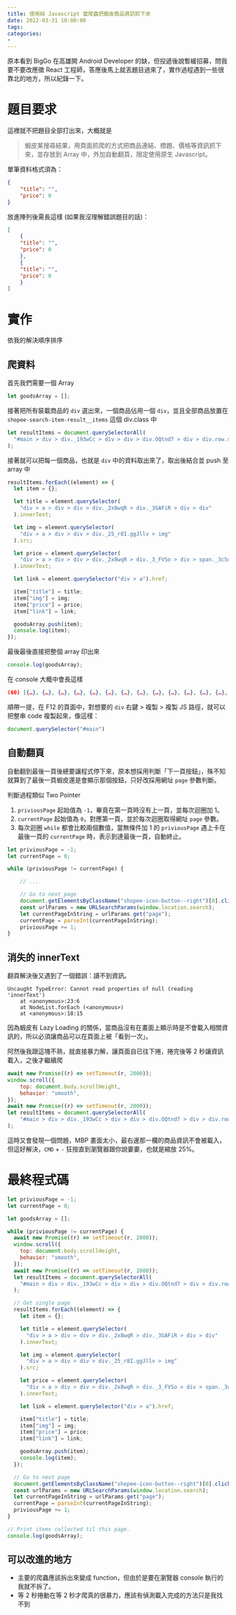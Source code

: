 ```yaml
---
title: 使用純 Javascript 當爬蟲把蝦皮商品資訊抓下來
date: 2022-03-31 10:00:00
tags:
categories:
- 
---
```

原本看到  BigGo 在高雄開 Android Developer 的缺，但投遞後說暫緩招募，問我要不要改應徵 React 工程師，答應後馬上就丟題目過來了，實作過程遇到一些很靠北的地方，所以紀錄一下。
<!--more-->

# 題目要求

這裡就不把題目全部打出來，大概就是
> 蝦皮某搜尋結果，用頁面抓爬的方式把商品連結、標題、價格等資訊抓下來，並存放到 Array 中，外加自動翻頁，限定使用原生 Javascript。

單筆資料格式須為：
```json
{
    "title": "",
    "price": 0
}
```

放進陣列後需長這樣 (如果我沒理解錯誤題目的話)：
```json
[
    {
    "title": "",
    "price": 0
    },
    {
    "title": "",
    "price": 0
    }
]
```

# 實作

依我的解決順序排序

## 爬資料

首先我們需要一個 Array

```javascript
let goodsArray = [];
```

接著把所有裝載商品的 `div` 選出來，一個商品佔用一個 `div`，並且全部商品放置在 `shopee-search-item-result__items` 這個 div.class 中

```javascript
let resultItems = document.querySelectorAll(
  "#main > div > div._193wCc > div > div > div.OQtnd7 > div > div.row.shopee-search-item-result__items > div"
);
```

接著就可以把每一個商品，也就是 `div` 中的資料取出來了，取出後結合並 push 至 array 中

```javascript
resultItems.forEach((element) => {
  let item = {};

  let title = element.querySelector(
    "div > a > div > div > div._2x8wqR > div._3GAFiR > div > div"
  ).innerText;

  let img = element.querySelector(
    "div > a > div > div > div._25_r8I.ggJllv > img"
  ).src;

  let price = element.querySelector(
    "div > a > div > div > div._2x8wqR > div._3_FVSo > div > span._3c5u7X"
  ).innerText;

  let link = element.querySelector("div > a").href;

  item["title"] = title;
  item["img"] = img;
  item["price"] = price;
  item["link"] = link;

  goodsArray.push(item);
  console.log(item);
});
```

最後最後直接把整個 array 印出來

```javascript
console.log(goodsArray);
```

在 console 大概中會長這樣

```json
(60) [{…}, {…}, {…}, {…}, {…}, {…}, {…}, {…}, {…}, {…}, {…}, {…}, {…}, {…}, {…}, {…}, {…}, {…}, {…}, {…}, {…}, {…}, {…}, {…}, {…}, {…}, {…}, {…}, {…}, {…}, {…}, {…}, {…}, {…}, {…}, {…}, {…}, {…}, {…}, {…}, {…}, {…}, {…}, {…}, {…}, {…}, {…}, {…}, {…}, {…}, {…}, {…}, {…}, {…}, {…}, {…}, {…}, {…}, {…}, {…}]
```

順帶一提，在 F12 的頁面中，對想要的 `div` 右鍵 > 複製 > 複製 JS 路徑，就可以把整串 code 複製起來，像這樣：

```javascript
document.querySelector("#main")
```

## 自動翻頁

自動翻到最後一頁後總要讓程式停下來，原本想採用判斷「下一頁按鈕」，殊不知就算到了最後一頁蝦皮還是會顯示那個按鈕，只好改採用網址 `page` 參數判斷。

判斷過程類似 Two Pointer

1. `priviousPage` 起始值為 `-1`，畢竟在第一頁時沒有上一頁，並每次迴圈加 1。
2. `currentPage` 起始值為 `0`，對應第一頁，並於每次迴圈取得網址 `page` 參數。
3. 每次迴圈 `while` 都會比較兩個數值，當無條件加 1 的 `priviousPage` 遇上卡在最後一頁的 `currentPage` 時，表示到達最後一頁，自動終止。

```javascript
let priviousPage = -1;
let currentPage = 0;

while (priviousPage != currentPage) {

    // ...

    // Go to next page
    document.getElementsByClassName("shopee-icon-button--right")[0].click();
    const urlParams = new URLSearchParams(window.location.search);
    let currentPageInString = urlParams.get("page");
    currentPage = parseInt(currentPageInString);
    priviousPage += 1;
}
```




## 消失的 innerText

翻頁解決後又遇到了一個錯誤：讀不到資訊。

```
Uncaught TypeError: Cannot read properties of null (reading 'innerText')
    at <anonymous>:23:6
    at NodeList.forEach (<anonymous>)
    at <anonymous>:18:15
```

因為蝦皮有 Lazy Loading 的關係，當商品沒有在畫面上顯示時是不會載入相關資訊的，所以必須讓商品可以在頁面上被「看到一次」。

阿然後我跟這塊不熟，就直接暴力解，讓頁面自已往下捲，捲完後等 2 秒讓資訊載入，之後才繼續爬

```javascript
await new Promise((r) => setTimeout(r, 2000));
window.scroll({
    top: document.body.scrollHeight,
    behavior: "smooth",
});
await new Promise((r) => setTimeout(r, 2000));
let resultItems = document.querySelectorAll(
    "#main > div > div._193wCc > div > div > div.OQtnd7 > div > div.row.shopee-search-item-result__items > div"
);
```

這時又會發現一個問題，MBP 畫面太小，最右邊那一欄的商品資訊不會被載入，但這好解決，`CMD` + `-` 狂按直到瀏覽器跟你說嫑嫑，也就是縮放 25%。


# 最終程式碼

```javascript
let priviousPage = -1;
let currentPage = 0;

let goodsArray = [];

while (priviousPage != currentPage) {
  await new Promise((r) => setTimeout(r, 2000));
  window.scroll({
    top: document.body.scrollHeight,
    behavior: "smooth",
  });
  await new Promise((r) => setTimeout(r, 2000));
  let resultItems = document.querySelectorAll(
    "#main > div > div._193wCc > div > div > div.OQtnd7 > div > div.row.shopee-search-item-result__items > div"
  );

  // Get single page
  resultItems.forEach((element) => {
    let item = {};

    let title = element.querySelector(
      "div > a > div > div > div._2x8wqR > div._3GAFiR > div > div"
    ).innerText;

    let img = element.querySelector(
      "div > a > div > div > div._25_r8I.ggJllv > img"
    ).src;

    let price = element.querySelector(
      "div > a > div > div > div._2x8wqR > div._3_FVSo > div > span._3c5u7X"
    ).innerText;

    let link = element.querySelector("div > a").href;

    item["title"] = title;
    item["img"] = img;
    item["price"] = price;
    item["link"] = link;

    goodsArray.push(item);
    console.log(item);
  });

  // Go to next page
  document.getElementsByClassName("shopee-icon-button--right")[0].click();
  const urlParams = new URLSearchParams(window.location.search);
  let currentPageInString = urlParams.get("page");
  currentPage = parseInt(currentPageInString);
  priviousPage += 1;
}

// Print items collected til this page.
console.log(goodsArray);
```

## 可以改進的地方

- 主要的爬蟲應該拆出來變成 function，但由於是要在瀏覽器 console 執行的我就不拆了。
- 等 2 秒捲動在等 2 秒才爬真的很暴力，應該有偵測載入完成的方法只是我找不到